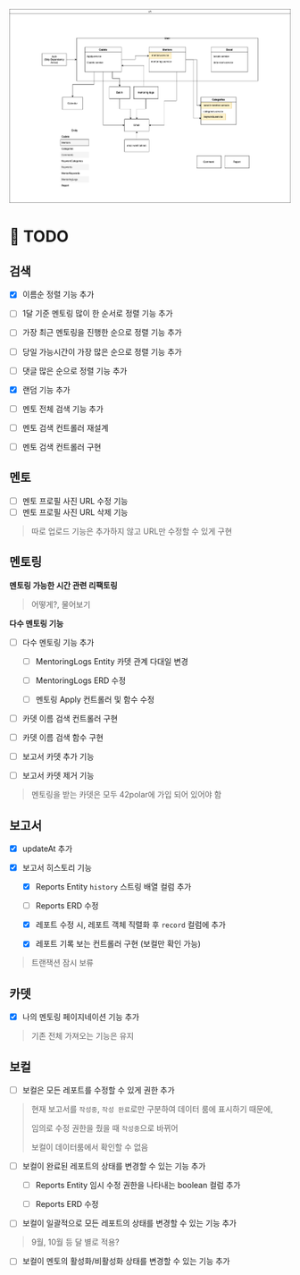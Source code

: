 ![polar](./42polar.png)

# 📝 TODO

## 검색

- [x] 이름순 정렬 기능 추가

- [ ] 1달 기준 멘토링 많이 한 순서로 정렬 기능 추가

- [ ] 가장 최근 멘토링을 진행한 순으로 정렬 기능 추가

- [ ] 당일 가능시간이 가장 많은 순으로 정렬 기능 추가

- [ ] 댓글 많은 순으로 정렬 기능 추가

- [x] 랜덤 기능 추가

- [ ] 멘토 전체 검색 기능 추가

- [ ] 멘토 검색 컨트롤러 재설계

- [ ] 멘토 검색 컨트롤러 구현

## 멘토

- [ ] 멘토 프로필 사진 URL 수정 기능
- [ ] 멘토 프로필 사진 URL 삭제 기능

> 따로 업로드 기능은 추가하지 않고 URL만 수정할 수 있게 구현

## 멘토링

**멘토링 가능한 시간 관련 리팩토링**

> 어떻게?, 물어보기

**다수 멘토링 기능**

- [ ] 다수 멘토링 기능 추가

  - [ ] MentoringLogs Entity 카뎃 관계 다대일 변경

  - [ ] MentoringLogs ERD 수정

  - [ ] 멘토링 Apply 컨트롤러 및 함수 수정

- [ ] 카뎃 이름 검색 컨트롤러 구현

- [ ] 카뎃 이름 검색 함수 구현

- [ ] 보고서 카뎃 추가 기능

- [ ] 보고서 카뎃 제거 기능

> 멘토링을 받는 카뎃은 모두 42polar에 가입 되어 있어야 함

## 보고서

- [x] updateAt 추가

- [x] 보고서 히스토리 기능

  - [x] Reports Entity `history` 스트링 배열 컬럼 추가

  - [ ] Reports ERD 수정

  - [x] 레포트 수정 시, 레포트 객체 직렬화 후 `record` 컬럼에 추가

  - [x] 레포트 기록 보는 컨트롤러 구현 (보컬만 확인 가능)

  <!--- [x] 레포트 트랜잭션 구현-->

  <!--- [ ] 레포트 트랜잭션 오류 해결-->

> 트랜잭션 잠시 보류

## 카뎃

- [x] 나의 멘토링 페이지네이션 기능 추가

> 기존 전체 가져오는 기능은 유지

## 보컬

- [ ] 보컬은 모든 레포트를 수정할 수 있게 권한 추가

> 현재 보고서를 `작성중`, `작성 완료`로만 구분하여 데이터 룸에 표시하기 때문에,
>
> 임의로 수정 권한을 줬을 때 `작성중`으로 바뀌어
>
> 보컬이 데이터룸에서 확인할 수 없음

- [ ] 보컬이 완료된 레포트의 상태를 변경할 수 있는 기능 추가

  - [ ] Reports Entity 임시 수정 권한을 나타내는 boolean 컬럼 추가

  - [ ] Reports ERD 수정

- [ ] 보컬이 일괄적으로 모든 레포트의 상태를 변경할 수 있는 기능 추가

> 9월, 10월 등 달 별로 적용?

- [ ] 보컬이 멘토의 활성화/비활성화 상태를 변경할 수 있는 기능 추가
